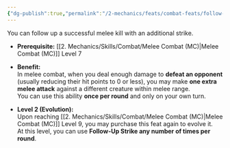 ```yaml
---
{"dg-publish":true,"permalink":"/2-mechanics/feats/combat-feats/follow-up-strike/","noteIcon":""}
---
```


You can follow up a successful melee kill with an additional strike.

- **Prerequisite:** [[2. Mechanics/Skills/Combat/Melee Combat (MC)\|Melee Combat (MC)]] Level 7
    
- **Benefit:**  
    In melee combat, when you deal enough damage to **defeat an opponent** (usually reducing their hit points to 0 or less), you may make **one extra melee attack** against a different creature within melee range.  
    You can use this ability **once per round** and only on your own turn.
    
- **Level 2 (Evolution):**  
    Upon reaching [[2. Mechanics/Skills/Combat/Melee Combat (MC)\|Melee Combat (MC)]] Level 9, you may purchase this feat again to evolve it.  
    At this level, you can use **Follow-Up Strike any number of times per round**.